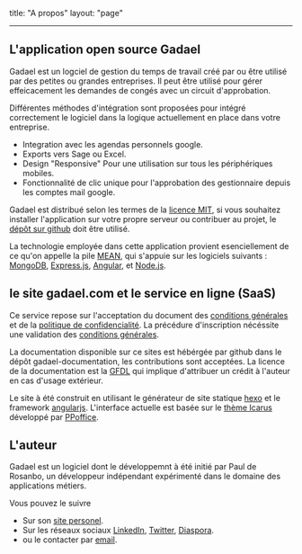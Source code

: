 title: "A propos"
layout: "page"

---


## L'application open source Gadael

Gadael est un logciel de gestion du temps de travail créé par ou être utilisé par des petites ou grandes entreprises. Il peut être utilisé pour gérer effeicacement les demandes de congés avec un circuit d'approbation.

Différentes méthodes d'intégration sont proposées pour intégré correctement le logiciel dans la logique actuellement en place dans votre entreprise.

* Integration avec les agendas personnels google.
* Exports vers Sage ou Excel.
* Design "Responsive" Pour une utilisation sur tous les périphériques mobiles.
* Fonctionnalité de clic unique pour l'approbation des gestionnaire depuis les comptes mail google.

Gadael est distribué selon les termes de la [licence MIT](https://fr.wikipedia.org/wiki/Licence_MIT), si vous souhaitez installer l'application sur votre propre serveur ou contribuer au projet, le [dépôt sur github](https://github.com/gadael/gadael) doit être utilisé.

La technologie employée dans cette application provient esenciellement de ce qu'on appelle la pile [MEAN](https://en.wikipedia.org/wiki/MEAN_%28software_bundle%29), qui s'appuie sur les logiciels suivants :
[MongoDB](https://www.mongodb.com/),
[Express.js](http://expressjs.com/),
[Angular](https://angularjs.org/), et
[Node.js](https://nodejs.org/).


## le site gadael.com et le service en ligne (SaaS)

Ce service repose sur l'acceptation du document des [conditions générales](/fr/legal/terms-of-service.html) et de la [politique de confidencialité](/fr/legal/privacy-policy.html). La précédure d'inscription nécéssite une validation des [conditions générales](/fr/legal/terms-of-service.html).

La documentation disponible sur ce sites est hébérgée par github dans le dépôt gadael-documentation, les contributions sont acceptées. La licence de la documentation est la [GFDL](https://www.gnu.org/licenses/fdl-1.3.html) qui implique d'attribuer un crédit à l'auteur en cas d'usage extérieur.

Le site à été construit en utilisant le générateur de site statique [hexo](https://hexo.io/) et le framework [angularjs](https://angularjs.org/). L'interface actuelle est basée sur le [thème Icarus](https://github.com/ppoffice/hexo-theme-icarus) développé par [PPoffice](https://github.com/ppoffice).


## L'auteur

Gadael est un logiciel dont le développemnt à été initié par Paul de Rosanbo, un développeur indépendant expérimenté dans le domaine des applications métiers.

Vous pouvez le suivre
* Sur son [site personel](http://www.rosanbo.com).
* Sur les réseaux sociaux [LinkedIn](https://fr.linkedin.com/in/paul-de-rosanbo-0177368a), [Twitter](https://twitter.com/polo2ro), [Diaspora](https://framasphere.org/people/25627fe0aa67013296982a0000053625).
* ou le contacter par [email](mailto:paul@rosanbo.com).
